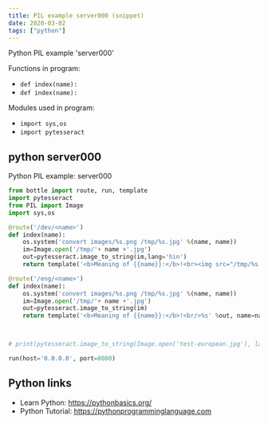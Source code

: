 ```yaml
---
title: PIL example server000 (snippet)
date: 2020-03-02
tags: ["python"]
---
```

Python PIL example 'server000'

Functions in program: 
* `def index(name):`
* `def index(name):`

Modules used in program: 
* `import sys,os`
* `import pytesseract`

## python server000

Python PIL example: server000

```python
from bottle import route, run, template
import pytesseract
from PIL import Image
import sys,os

@route('/dev/<name>')
def index(name):
    os.system('convert images/%s.png /tmp/%s.jpg' %(name, name))
    im=Image.open('/tmp/'+ name +'.jpg')
    out=pytesseract.image_to_string(im,lang='hin')
    return template('<b>Meaning of {{name}}:</b>!<br><img src="/tmp/%s.jpg"><br/>%s' %(out,name), name=name)

@route('/eng/<name>')
def index(name):
    os.system('convert images/%s.png /tmp/%s.jpg' %(name, name))
    im=Image.open('/tmp/'+ name +'.jpg')
    out=pytesseract.image_to_string(im)
    return template('<b>Meaning of {{name}}:</b>!<br/>%s' %out, name=name)



# print(pytesseract.image_to_string(Image.open('test-european.jpg'), lang='fra'))

run(host='0.0.0.0', port=8080)


```

## Python links

- Learn Python: https://pythonbasics.org/
- Python Tutorial: https://pythonprogramminglanguage.com
